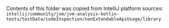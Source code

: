 Contents of this folder was copied from IntelliJ platform sources:  \
`intellij/community/jvm/jvm-analysis-kotlin-tests/testData/codeInspection/nonExtendableApiUsage/library`